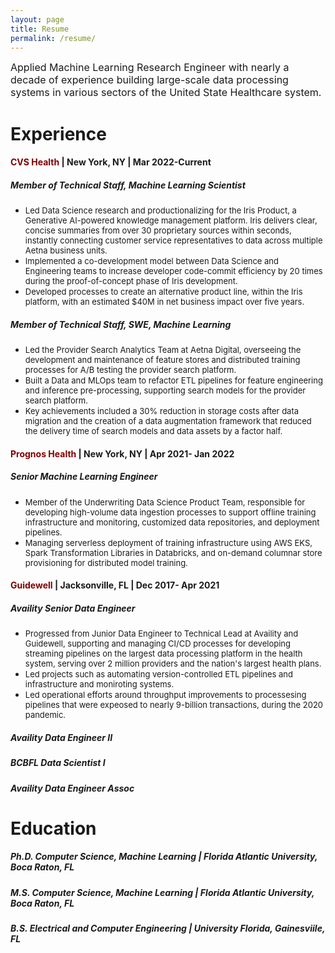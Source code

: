 ```yaml
---
layout: page
title: Resume
permalink: /resume/
---
```


<span style="font-size:medium"> Applied Machine Learning Research Engineer with nearly a decade of experience building large-scale data processing systems in various sectors of the United State Healthcare system.

# Experience
#### <span style="color:maroon">**CVS Health**</span> |  New York, NY | Mar 2022-Current

##### **Member of Technical Staff**, Machine Learning Scientist
- <span style="font-size:small">Led Data Science research and productionalizing for the Iris Product, a Generative AI-powered knowledge management platform. Iris delivers clear, concise summaries from over 30 proprietary sources within seconds, instantly connecting customer service representatives to data across multiple Aetna business units.
- <span style="font-size:small"> Implemented a co-development model between Data Science and Engineering teams to increase developer code-commit efficiency by 20 times during the proof-of-concept phase of Iris development.
- <span style="font-size:small"> Developed processes to create an alternative product line, within the Iris platform, with an estimated $40M in net business impact over five years.

##### **Member of Technical Staff**, SWE, Machine Learning  
- <span style="font-size:small"> Led the Provider Search Analytics Team at Aetna Digital, overseeing the development and maintenance of feature stores and distributed training processes for A/B testing the provider search platform.
- <span style="font-size:small"> Built a Data and MLOps team to refactor ETL pipelines for feature engineering and inference pre-processing, supporting search models for the provider search platform.
- <span style="font-size:small"> Key achievements included a 30% reduction in storage costs after data migration and the creation of a data augmentation framework that reduced the delivery time of search models and data assets by a factor half.

#### <span style="color:maroon">**Prognos Health**</span> |  New York, NY | Apr 2021- Jan 2022
##### **Senior Machine Learning Engineer**
- <span style="font-size:small"> Member of the Underwriting Data Science Product Team, responsible for developing high-volume data ingestion processes to support offline training infrastructure and monitoring, customized data repositories, and deployment pipelines.
- <span style="font-size:small"> Managing serverless deployment of training infrastructure using AWS EKS, Spark Transformation Libraries in Databricks, and on-demand columnar store provisioning for distributed model training.

#### <span style="color:maroon">**Guidewell**</span> \| Jacksonville, FL \| Dec 2017- Apr 2021
##### **Availity Senior Data Engineer**
- <span style="font-size:small"> Progressed from Junior Data Engineer to Technical Lead at Availity and Guidewell, supporting and managing CI/CD processes for developing streaming pipelines on the largest data processing platform in the health system, serving over 2 million providers and the nation's largest health plans.
- <span style="font-size:small"> Led projects such as automating version-controlled ETL pipelines and infrastructure and moniroting systems. 
- <span style="font-size:small"> Led operational efforts around throughput improvements to processesing pipelines that were expeosed to nearly 9-billion transactions, during the 2020 pandemic.

##### **Availity Data Engineer II**

##### **BCBFL Data Scientist I**

##### **Availity Data Engineer Assoc**


# Education
##### **Ph.D. Computer Science, Machine Learning** \| Florida Atlantic University, Boca Raton, FL

##### **M.S. Computer Science, Machine Learning** \| Florida Atlantic University, Boca Raton, FL


##### **B.S. Electrical and Computer Engineering** \| University Florida, Gainesviile, FL
